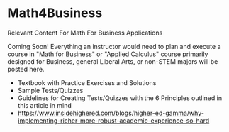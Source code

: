 # Math4Business
Relevant Content For Math For Business Applications

Coming Soon! Everything an instructor would need to plan and execute a course in "Math for Business" or "Applied Calculus" course primarily designed for Business, general Liberal Arts, or non-STEM majors will be posted here.

* Textbook with Practice Exercises and Solutions
* Sample Tests/Quizzes
* Guidelines for Creating Tests/Quizzes with the 6 Principles outlined in this article in mind
* https://www.insidehighered.com/blogs/higher-ed-gamma/why-implementing-richer-more-robust-academic-experience-so-hard
